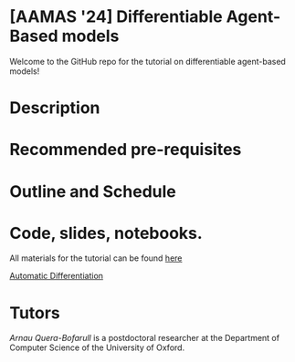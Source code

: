 # [AAMAS '24] Differentiable Agent-Based models 

Welcome to the GitHub repo for the tutorial on differentiable agent-based models!

# Description

# Recommended pre-requisites

# Outline and Schedule

# Code, slides, notebooks.

All materials for the tutorial can be found [here](https://github.com/arnauqb/diff_abms_tutorial)

[Automatic Differentiation](https://github.com/arnauqb/diff_abms_tutorial/blob/main/01-automatic-differentiation.ipynb)


# Tutors

*Arnau Quera-Bofarull* is a postdoctoral researcher at the Department of Computer Science of the University of Oxford.
